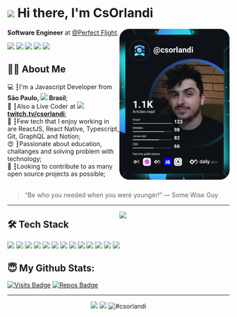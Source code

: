 # <img src="https://emojis.slackmojis.com/emojis/images/1531849430/4246/blob-sunglasses.gif?1531849430" width="30"/> Hi there, I'm CsOrlandi

<a href="https://app.daily.dev/csorlandi">
  <img src="https://github.com/csorlandi/csorlandi/blob/master/devcard.svg" align="right" width="250" alt="Claudio Orlandi's Dev Card"/>
</a>

**Software Engineer** at [@Perfect Flight](https://perfectflight.com.br).

<a href="https://linkedin.com/in/csorlandi"><img src="https://img.shields.io/badge/linkedin-0077B5.svg?style=for-the-badge&logo=linkedin&logoColor=white"></a>
<a href="https://twitter.com/csorlandi"><img src="https://img.shields.io/badge/twitter-1DA1F2.svg?style=for-the-badge&logo=twitter&logoColor=white"></a>
<a href="https://youtube.com/csorlandi"><img src="https://img.shields.io/badge/youtube%20-%23FF0000.svg?&style=for-the-badge&logo=YouTube&logoColor=white"></a>
<a href="https://instagram.com/cs.orlandi"><img src="https://img.shields.io/badge/instagram-E4405F.svg?style=for-the-badge&logo=instagram&logoColor=white"></a>
<a href="mailto:claudiosorlandi@gmail.com"><img src="https://img.shields.io/badge/Gmail-D14836?style=for-the-badge&logo=gmail&logoColor=white"></a>


## 👨‍💻 About Me
💻 ┇I'm a Javascript Developer from <b>São Paulo, <img src="https://cdn-icons-png.flaticon.com/512/330/330430.png" width="15"/> Brasil</b>;<br />
🎤 ┇Also a Live Coder at <a href="https://twitch.tv/csorlandi"><img src="https://cdn-icons-png.flaticon.com/512/5968/5968819.png" width="15"/> <b>twitch.tv/csorlandi</b></a>;<br />
💾 ┇Few tech that I enjoy working in are ReactJS, React Native, Typescript, Git, GraphQL and Notion;<br />
😍 ┇Passionate about education, challanges and solving problem with technology;<br />
🎯 ┇Looking to contribute to as many open source projects as possible;<br /><br />

> “Be who you needed when you were younger!”
― Some Wise Guy

---

<img align='right' src='https://media1.tenor.com/images/841aeb9f113999616d097b414c539dfd/tenor.gif?itemid=5368357' width='250'>

## 🛠 Tech Stack

<p>
  <img src="https://img.shields.io/badge/javascript%20-%23323330.svg?&style=for-the-badge&logo=javascript&logoColor=%23F7DF1E"/>
  <img src="https://img.shields.io/badge/typescript%20-%23007ACC.svg?&style=for-the-badge&logo=typescript&logoColor=white"/>
  <img src="https://img.shields.io/badge/react%20-%2320232a.svg?&style=for-the-badge&logo=react&logoColor=%2361DAFB"/>
  <img src="https://img.shields.io/badge/react_native%20-%2320232a.svg?&style=for-the-badge&logo=react&logoColor=%2361DAFB"/>
  <img src="https://img.shields.io/badge/git%20-%23F05033.svg?&style=for-the-badge&logo=git&logoColor=white"/>
  <img src="https://img.shields.io/badge/github%20-%23121011.svg?&style=for-the-badge&logo=github&logoColor=white"/>
  <img src="https://img.shields.io/badge/node.js%20-%2343853D.svg?&style=for-the-badge&logo=node.js&logoColor=white"/>
  <img src="https://img.shields.io/badge/Docker-2496ED?style=for-the-badge&logo=docker&logoColor=white"/>
  <img src="https://img.shields.io/badge/Firebase-F29D0C?style=for-the-badge&logo=firebase&logoColor=white"/>
  <img src="https://img.shields.io/badge/Redux-593D88?style=for-the-badge&logo=redux&logoColor=white"/>
  <img src="https://img.shields.io/badge/styled--components-DB7093?style=for-the-badge&logo=styled-components&logoColor=white"/>
  <img src="https://img.shields.io/badge/HTML5-E34F26?style=for-the-badge&logo=html5&logoColor=white"/>
  <img src="https://img.shields.io/badge/CSS3-1572B6?style=for-the-badge&logo=css3&logoColor=white"/>
</p>

## 😇 My Github Stats:

[![Visits Badge](https://badges.pufler.dev/visits/csorlandi/csorlandi?style=for-the-badge)](https://github.com/csorlandi/csorlandi)
[![Repos Badge](https://badges.pufler.dev/repos/csorlandi?style=for-the-badge)](https://github.com/csorlandi?tab=repositories)

---

<p align="center">
  <img width="47%" src = "https://github-readme-stats.vercel.app/api?username=csorlandi&show_icons=true&theme=algolia&line_height=27">
  <img width="42%" src="https://github-readme-stats.vercel.app/api/top-langs/?username=csorlandi&layout=compact&theme=algolia" />
  <img width="48%" src="https://github-readme-streak-stats.herokuapp.com/?user=csorlandi&theme=algolia" alt="#csorlandi" /><br /><br />
  
</p>
